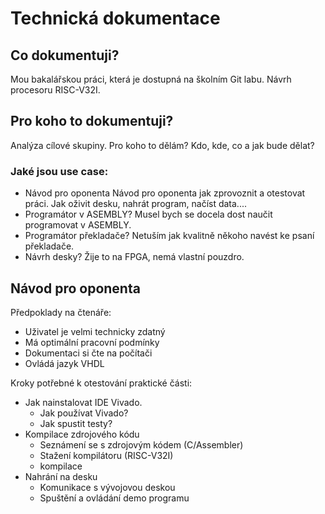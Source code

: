 # Technická dokumentace
## Co dokumentuji?
Mou bakalářskou práci, která je dostupná na školním Git labu. Návrh procesoru RISC-V32I.

## Pro koho to dokumentuji?
Analýza cílové skupiny.
Pro koho to dělám?
Kdo, kde, co a jak bude dělat?

### Jaké jsou use case:
- Návod pro oponenta
Návod pro oponenta jak zprovoznit a otestovat práci. 
Jak oživit desku, nahrát program, načíst data....
- Programátor v ASEMBLY?
Musel bych se docela dost naučit programovat v ASEMBLY.
- Programátor překladače? 
Netuším jak kvalitně někoho navést ke psaní překladače.
- Návrh desky?
Žije to na FPGA, nemá vlastní pouzdro. 

## Návod pro oponenta
Předpoklady na čtenáře:
- Uživatel je velmi technicky zdatný
- Má optimální pracovní podmínky
- Dokumentaci si čte na počítači
- Ovládá jazyk VHDL

Kroky potřebné k otestování praktické části:
- Jak nainstalovat IDE Vivado.
	- Jak používat Vivado?
	- Jak spustit testy?
- Kompilace zdrojového kódu
	- Seznámení se s zdrojovým kódem (C/Assembler)
	- Stažení kompilátoru (RISC-V32I)
	- kompilace
- Nahrání na desku
	- Komunikace s vývojovou deskou
	- Spuštění a ovládání demo programu
